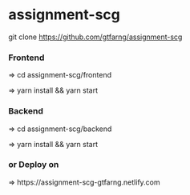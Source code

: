 # assignment-scg

git clone https://github.com/gtfarng/assignment-scg

<h3>Frontend</h3> 

=> cd assignment-scg/frontend

=> yarn install && yarn start

<h3>Backend </h3>

=> cd assignment-scg/backend

=> yarn install && yarn start

<h3>or Deploy on </h3> => https://assignment-scg-gtfarng.netlify.com

